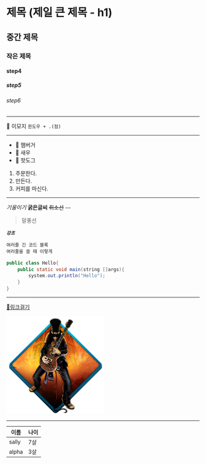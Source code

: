

# 제목 (제일 큰 제목 - h1)
## 중간 제목
### 작은 제목
#### step4
##### step5
###### step6

<!-- 주석 : 제목 h1~h6 -->
---
🍔 이모지 `윈도우 + .(점)`

---

- 🍔 햄버거
- 🍤 새우
- 🌭 핫도그

1. 주문한다.
2. 만든다.
3. 커피를 마신다.

---
*기울이기*
**굵은글씨**
~~취소선~~ `~~`

> 말풍선

***`강조`***

```
여러줄 긴 코드 블록
여러줄을 쓸 때 이렇게
```

```java
public class Hello{
    public static void main(string []args){
        system.out.println("Hello");
    }
}
```
---

[🔗링크걸기](https://github.com/ryu199212-coder)

![프로필](./me.png)

---
|이름|나이|
|-|-|
|sally|7살|
|alpha|3살|